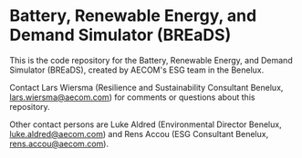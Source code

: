 # Battery, Renewable Energy, and Demand Simulator (BREaDS)
This is the code repository for the Battery, Renewable Energy, and Demand Simulator (BREaDS), created by AECOM's ESG team in the Benelux.

Contact Lars Wiersma (Resilience and Sustainability Consultant Benelux, lars.wiersma@aecom.com) for comments or questions about this repository.

Other contact persons are Luke Aldred (Environmental Director Benelux, luke.aldred@aecom.com) and Rens Accou (ESG Consultant Benelux, rens.accou@aecom.com).


